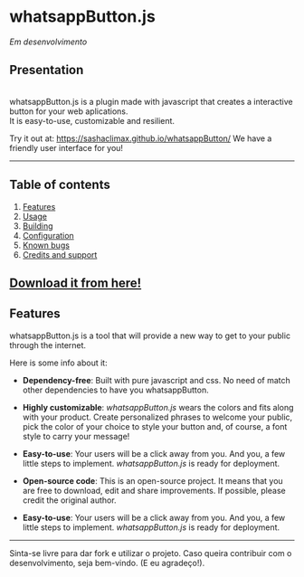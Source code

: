 # whatsappButton.js
*Em desenvolvimento*<br>

## Presentation
<br>whatsappButton.js is a plugin made with javascript that creates a interactive button for your web aplications.
<br>It is easy-to-use, customizable and resilient.

Try it out at: https://sashaclimax.github.io/whatsappButton/
We have a friendly user interface for you!

------------------------------------------------

## Table of contents

1. [Features](#features)
2. [Usage](#disclaimer)
3. [Building](#forwarding)
4. [Configuration](#configuration)
5. [Known bugs](#known-bugs)
6. [Credits and support](#credits-and-support)

## **[Download it from here!](https://github.com/sashaclimax/whatsappButton.js)**

## Features

whatsappButton.js is a tool that will provide a new way to get to your public through the internet.

Here is some info about it:

- **Dependency-free**:  Built with pure javascript and css. No need of match other dependencies to have you whatsappButton.

- **Highly customizable**:  *whatsappButton.js* wears the colors and fits along with your product. Create personalized phrases to welcome your public, pick the color of your choice to style your button and, of course, a font style to carry your message!

- **Easy-to-use**:  Your users will be a click away from you. And you, a few little steps to implement. *whatsappButton.js* is ready for deployment.

- **Open-source code**:  This is an open-source project. It means that you are free to download, edit and share improvements. If possible, please credit the original author.

- **Easy-to-use**:  Your users will be a click away from you. And you, a few little steps to implement. *whatsappButton.js* is ready for deployment.



------------------------------------------------

Sinta-se livre para dar fork e utilizar o projeto.
Caso queira contribuir com o desenvolvimento, seja bem-vindo. (E eu agradeço!).
